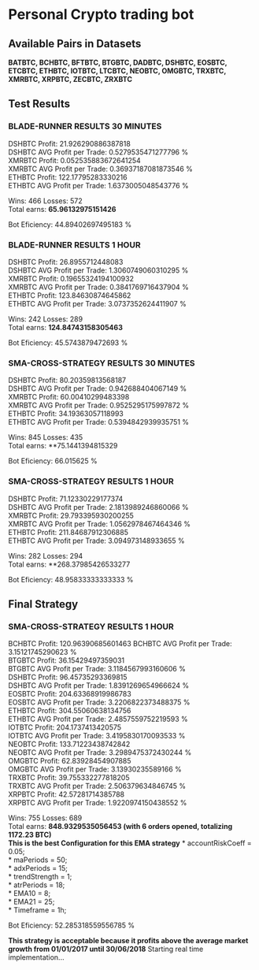 # Personal Crypto trading bot

## Available Pairs in Datasets
**BATBTC, BCHBTC, BFTBTC, BTGBTC, DADBTC, DSHBTC, EOSBTC, ETCBTC, ETHBTC, IOTBTC, LTCBTC, NEOBTC, OMGBTC, TRXBTC, XMRBTC, XRPBTC, ZECBTC, ZRXBTC**

## Test Results

### BLADE-RUNNER RESULTS 30 MINUTES
 
DSHBTC Profit:  21.926290886387818  
DSHBTC AVG Profit per Trade:  0.5279535471277796 %  
XMRBTC Profit:  0.052535883672641254  
XMRBTC AVG Profit per Trade:  0.36937187081873546 %  
ETHBTC Profit:  122.17795283330216  
ETHBTC AVG Profit per Trade:  1.6373005048543776 %  
 
Wins:  466 Losses:  572  
Total earns:  **65.96132975151426**  
 
Bot Eficiency:  44.89402697495183 %  


### BLADE-RUNNER RESULTS 1 HOUR
 
DSHBTC Profit:  26.8955712448083  
DSHBTC AVG Profit per Trade:  1.3060749060310295 %  
XMRBTC Profit:  0.19655324194100932  
XMRBTC AVG Profit per Trade:  0.3841769716437904 %  
ETHBTC Profit:  123.84630874645862  
ETHBTC AVG Profit per Trade:  3.0737352624411907 %  
 
Wins:  242 Losses:  289  
Total earns:  **124.84743158305463**  
 
Bot Eficiency:  45.5743879472693 %  


### SMA-CROSS-STRATEGY RESULTS 30 MINUTES 
 
DSHBTC Profit:  80.20359813568187  
DSHBTC AVG Profit per Trade:  0.942688404067149 %  
XMRBTC Profit:  60.00410299483398  
XMRBTC AVG Profit per Trade:  0.9525295175997872 %  
ETHBTC Profit:  34.19363057118993  
ETHBTC AVG Profit per Trade:  0.5394842939935751 %  
 
Wins:  845 Losses:  435  
Total earns:  **75.1441394815329  
 
Bot Eficiency:  66.015625 %  

### SMA-CROSS-STRATEGY RESULTS 1 HOUR
 
DSHBTC Profit:  71.12330229177374  
DSHBTC AVG Profit per Trade:  2.1813989246860066 %  
XMRBTC Profit:  29.793395930200255  
XMRBTC AVG Profit per Trade:  1.0562978467464346 %  
ETHBTC Profit:  211.84687912306885  
ETHBTC AVG Profit per Trade:  3.094973148933655 %  
 
Wins:  282 Losses:  294  
Total earns:  **268.37985426533277  
 
Bot Eficiency:  48.95833333333333 %

## Final Strategy

### SMA-CROSS-STRATEGY RESULTS 1 HOUR
 
BCHBTC Profit:  120.96390685601463
BCHBTC AVG Profit per Trade:  3.15121745290623 %  
BTGBTC Profit:  36.15429497359031  
BTGBTC AVG Profit per Trade:  3.1184567993160606 %  
DSHBTC Profit:  96.45735293369815  
DSHBTC AVG Profit per Trade:  1.8391269654966624 %  
EOSBTC Profit:  204.63368919986783  
EOSBTC AVG Profit per Trade:  3.2206822373488375 %  
ETHBTC Profit:  304.55060638134756  
ETHBTC AVG Profit per Trade:  2.4857559752219593 %  
IOTBTC Profit:  204.1737413420575  
IOTBTC AVG Profit per Trade:  3.4195830170093533 %  
NEOBTC Profit:  133.71223438742842  
NEOBTC AVG Profit per Trade:  3.2989475372430244 %  
OMGBTC Profit:  62.83928454907885  
OMGBTC AVG Profit per Trade:  3.13930235589166 %  
TRXBTC Profit:  39.755332277818205  
TRXBTC AVG Profit per Trade:  2.506379634846745 %  
XRPBTC Profit:  42.57281714385788  
XRPBTC AVG Profit per Trade:  1.9220974150438552 %  
   
Wins:  755 Losses:  689  
Total earns:  **848.9329535056453 (with 6 orders opened, totalizing 1172.23 BTC)**  
**This is the best Configuration for this EMA strategy**
	* accountRiskCoeff = 0.05;  
	* maPeriods = 50;  
	* adxPeriods = 15;  
	* trendStrength = 1;  
	* atrPeriods = 18;  
	* EMA10 = 8;  
	* EMA21 = 25;  
	* Timeframe = 1h;  
	
Bot Eficiency:  52.285318559556785 %  

**This strategy is acceptable because it profits above the average market growth from 01/01/2017 until 30/06/2018**
Starting real time implementation...

